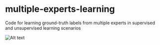 # multiple-experts-learning
Code for learning ground-truth labels from multiple experts in supervised and unsupervised learning scenarios

![Alt text](https://cdn.rawgit.com/chart90/multiple-experts-learning/2cb3baa0/docs/usl.svg)